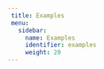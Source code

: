 ```yaml
---
 title: Examples
 menu:
   sidebar:
     name: Examples
     identifier: examples
     weight: 20
---
```

